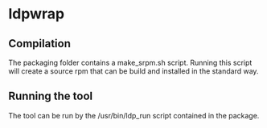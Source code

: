 # ldpwrap
## Compilation
The packaging folder contains a make_srpm.sh script. Running this script will create a source rpm that can be build and installed in the standard way.

## Running the tool
The tool can be run by the /usr/bin/ldp_run script contained in the package.
